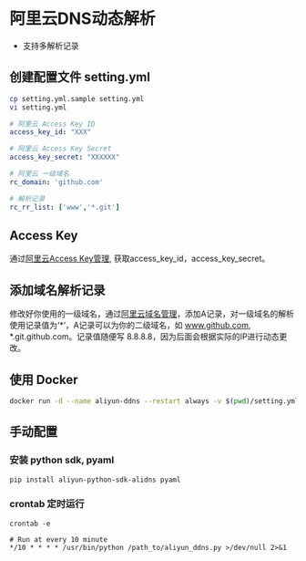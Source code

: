 # 阿里云DNS动态解析
- 支持多解析记录

## 创建配置文件 setting.yml
```bash
cp setting.yml.sample setting.yml
vi setting.yml
```

```yaml
# 阿里云 Access Key ID
access_key_id: "XXX"

# 阿里云 Access Key Secret
access_key_secret: "XXXXXX"

# 阿里云 一级域名
rc_domain: 'github.com'

# 解析记录
rc_rr_list: ['www','*.git']
```

## Access Key
通过[阿里云Access Key管理](https://ak-console.aliyun.com/#/accesskey), 获取access_key_id，access_key_secret。

## 添加域名解析记录
修改好你使用的一级域名，通过[阿里云域名管理](https://netcn.console.aliyun.com/core/domain/list)，添加A记录，对一级域名的解析使用记录值为‘*’，A记录可以为你的二级域名，如 www.github.com, *.git.github.com。记录值随便写 8.8.8.8，因为后面会根据实际的IP进行动态更改。

## 使用 Docker 
```bash
docker run -d --name aliyun-ddns --restart always -v $(pwd)/setting.yml:/app/setting.yml:ro firxiao/aliyun-ddns 
```

## 手动配置
### 安装 python sdk, pyaml
```
pip install aliyun-python-sdk-alidns pyaml
```

### crontab 定时运行
```
crontab -e
```
```
# Run at every 10 minute
*/10 * * * * /usr/bin/python /path_to/aliyun_ddns.py >/dev/null 2>&1
```
